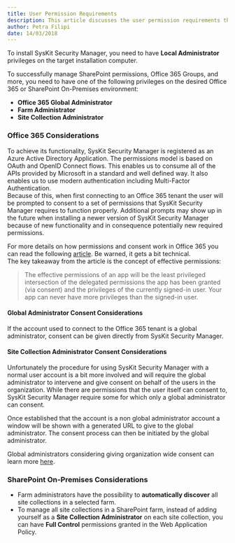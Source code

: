```yaml
---
title: User Permission Requirements
description: This article discusses the user permission requirements that are necessary in order to successfully use SysKit Security Manager.
author: Petra Filipi
date: 14/03/2018
---
```

To install SysKit Security Manager, you need to have __Local Administrator__ privileges on the target installation computer.

To successfully manage SharePoint permissions, Office 365 Groups, and more, you need to have one of the following privileges on the desired Office 365 or SharePoint On-Premises environment:
* __Office 365 Global Administrator__
* __Farm Administrator__
* __Site Collection Administrator__


### Office 365 Considerations
To achieve its functionality, SysKit Security Manager is registered as an Azure Active Directory Application. The permissions model is based on OAuth and OpenID Connect flows. This enables us to consume all of the APIs provided by Microsoft in a standard and well defined way. It also enables us to use modern authentication including Multi-Factor Authentication.  
Because of this, when first connecting to an Office 365 tenant the user will be prompted to consent to a set of permissions that SysKit Security Manager requires to function properly. Additional prompts may show up in the future when installing a newer version of SysKit Security Manager because of new functionality and in consequence potentially new required permissions. 

For more details on how permissions and consent work in Office 365 you can read the following [article](https://docs.microsoft.com/en-us/azure/active-directory/develop/v2-permissions-and-consent). Be warned, it gets a bit technical.  
The key takeaway from the article is the concept of effective permissions:  

>The effective permissions of an app will be the least privileged intersection of the delegated permissions the app has been granted (via consent) and the privileges of the currently signed-in user. Your app can never have more privileges than the signed-in user.

#### Global Administrator Consent Considerations
If the account used to connect to the Office 365 tenant is a global administrator, consent can be given directly from SysKit Security Manager. 

#### Site Collection Administrator Consent Considerations
Unfortunately the procedure for using SysKit Security Manager with a normal user account is a bit more involved and will 
require the global administrator to intervene and give consent on behalf of the users in the organization. While there are permissions that the user itself can consent to, SysKit Security Manager require some for which only a global administrator can consent.  

Once established that the account is a non global administrator account a window will be shown with a generated URL to give to the global administrator. The consent process can then be initiated by the global administrator. 

Global administrators considering giving organization wide consent can learn more [here](#internal/requirements/global-admin-consent).


### SharePoint On-Premises Considerations
* Farm administrators have the possibility to __automatically discover__ all site collections in a selected farm.
* To manage all site collections in a SharePoint farm, instead of adding yourself as a __Site Collection Administrator__ on each site collection, you can have __Full Control__ permissions granted in the Web Application Policy.
